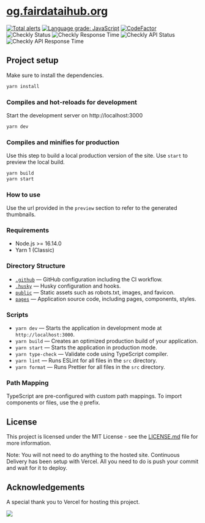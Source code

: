 # [og.fairdataihub.org](https://og.fairdataihub.org)

[![Total alerts](https://img.shields.io/lgtm/alerts/g/fairdataihub/og.fairdataihub.org.svg?logo=lgtm&logoWidth=18)](https://lgtm.com/projects/g/fairdataihub/og.fairdataihub.org/alerts/)
[![Language grade: JavaScript](https://img.shields.io/lgtm/grade/javascript/g/fairdataihub/og.fairdataihub.org.svg?logo=lgtm&logoWidth=18)](https://lgtm.com/projects/g/fairdataihub/og.fairdataihub.org/context:javascript)
[![CodeFactor](https://www.codefactor.io/repository/github/fairdataihub/og.fairdataihub.org/badge)](https://www.codefactor.io/repository/github/fairdataihub/og.fairdataihub.org)
![Checkly Status](https://api.checklyhq.com/v1/badges/checks/ead4a1d4-6ca9-48ad-a0dc-6decd8d981bf?style=flat&theme=default)
![Checkly Response Time](https://api.checklyhq.com/v1/badges/checks/ead4a1d4-6ca9-48ad-a0dc-6decd8d981bf?style=flat&theme=default&responseTime=true)
![Checkly API Status](https://api.checklyhq.com/v1/badges/checks/2fda1936-70b1-42d6-a4a7-737865295520?style=flat&theme=default)
![Checkly API Response Time](https://api.checklyhq.com/v1/badges/checks/2fda1936-70b1-42d6-a4a7-737865295520?style=flat&theme=default&responseTime=true)

## Project setup

Make sure to install the dependencies.

```bash
yarn install
```

### Compiles and hot-reloads for development

Start the development server on http://localhost:3000

```bash
yarn dev
```

### Compiles and minifies for production

Use this step to build a local production version of the site. Use `start` to preview the local build.

```bash
yarn build
yarn start
```

### How to use

Use the url provided in the `preview` section to refer to the generated thumbnails.

### Requirements

- Node.js >= 16.14.0
- Yarn 1 (Classic)

### Directory Structure

- [`.github`](.github) — GitHub configuration including the CI workflow.<br>
- [`.husky`](.husky) — Husky configuration and hooks.<br>
- [`public`](./public) — Static assets such as robots.txt, images, and favicon.<br>
- [`pages`](./pages) — Application source code, including pages, components, styles.

### Scripts

- `yarn dev` — Starts the application in development mode at `http://localhost:3000`.
- `yarn build` — Creates an optimized production build of your application.
- `yarn start` — Starts the application in production mode.
- `yarn type-check` — Validate code using TypeScript compiler.
- `yarn lint` — Runs ESLint for all files in the `src` directory.
- `yarn format` — Runs Prettier for all files in the `src` directory.

### Path Mapping

TypeScript are pre-configured with custom path mappings. To import components or files, use the `@` prefix.

## License

This project is licensed under the MIT License - see the [LICENSE.md](LICENSE.md) file for more information.

Note: You will not need to do anything to the hosted site. Continuous Delivery has been setup with Vercel. All you need to do is push your commit and wait for it to deploy.

## Acknowledgements

A special thank you to Vercel for hosting this project.

<a href="https://vercel.com/?utm_source=fairdataihub&utm_campaign=oss" target="_blank">
  <img src="https://www.datocms-assets.com/31049/1618983297-powered-by-vercel.svg"  width="auto"/>
</a>
